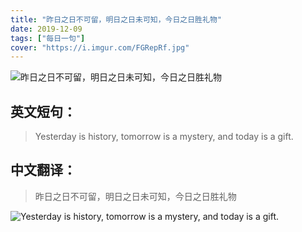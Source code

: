 ```yaml
---
title: "昨日之日不可留，明日之日未可知，今日之日胜礼物"
date: 2019-12-09
tags: ["每日一句"]
cover: "https://i.imgur.com/FGRepRf.jpg"
---
```


![昨日之日不可留，明日之日未可知，今日之日胜礼物](https://i.imgur.com/Q29rlw5.jpg)

## 英文短句：
> Yesterday is history, tomorrow is a mystery, and today is a gift.

<!--more-->

## 中文翻译：
> 昨日之日不可留，明日之日未可知，今日之日胜礼物

![Yesterday is history, tomorrow is a mystery, and today is a gift.](https://i.imgur.com/tAC9Cww.jpg)

